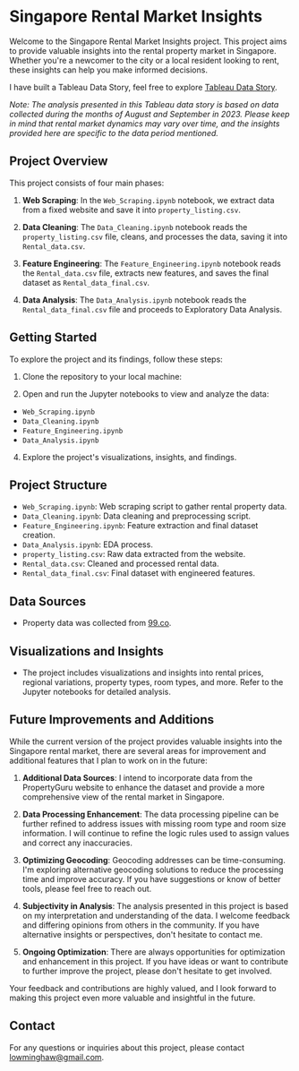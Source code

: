 # Singapore Rental Market Insights

Welcome to the Singapore Rental Market Insights project. This project aims to provide valuable insights into the rental property market in Singapore. Whether you're a newcomer to the city or a local resident looking to rent, these insights can help you make informed decisions.

I have built a Tableau Data Story, feel free to explore [Tableau Data Story](https://public.tableau.com/views/RentalPropertyDashboard/DataStory?:language=en-US&:display_count=n&:origin=viz_share_link).

*Note: The analysis presented in this Tableau data story is based on data collected during the months of August and September in 2023. Please keep in mind that rental market dynamics may vary over time, and the insights provided here are specific to the data period mentioned.*

## Project Overview

This project consists of four main phases:

1. **Web Scraping**: In the `Web_Scraping.ipynb` notebook, we extract data from a fixed website and save it into `property_listing.csv`.

2. **Data Cleaning**: The `Data_Cleaning.ipynb` notebook reads the `property_listing.csv` file, cleans, and processes the data, saving it into `Rental_data.csv`.

3. **Feature Engineering**: The `Feature_Engineering.ipynb` notebook reads the `Rental_data.csv` file, extracts new features, and saves the final dataset as `Rental_data_final.csv`.

4. **Data Analysis**: The `Data_Analysis.ipynb` notebook reads the `Rental_data_final.csv` file and proceeds to Exploratory Data Analysis.

## Getting Started

To explore the project and its findings, follow these steps:

1. Clone the repository to your local machine:

2. Open and run the Jupyter notebooks to view and analyze the data:
- `Web_Scraping.ipynb`
- `Data_Cleaning.ipynb`
- `Feature_Engineering.ipynb`
- `Data_Analysis.ipynb`

4. Explore the project's visualizations, insights, and findings.

## Project Structure

- `Web_Scraping.ipynb`: Web scraping script to gather rental property data.
- `Data_Cleaning.ipynb`: Data cleaning and preprocessing script.
- `Feature_Engineering.ipynb`: Feature extraction and final dataset creation.
- `Data_Analysis.ipynb`: EDA process.
- `property_listing.csv`: Raw data extracted from the website.
- `Rental_data.csv`: Cleaned and processed rental data.
- `Rental_data_final.csv`: Final dataset with engineered features.

## Data Sources

- Property data was collected from [99.co](https://www.99.co/).

## Visualizations and Insights

- The project includes visualizations and insights into rental prices, regional variations, property types, room types, and more. Refer to the Jupyter notebooks for detailed analysis.

## Future Improvements and Additions

While the current version of the project provides valuable insights into the Singapore rental market, there are several areas for improvement and additional features that I plan to work on in the future:

1. **Additional Data Sources**: I intend to incorporate data from the PropertyGuru website to enhance the dataset and provide a more comprehensive view of the rental market in Singapore.

2. **Data Processing Enhancement**: The data processing pipeline can be further refined to address issues with missing room type and room size information. I will continue to refine the logic rules used to assign values and correct any inaccuracies.

3. **Optimizing Geocoding**: Geocoding addresses can be time-consuming. I'm exploring alternative geocoding solutions to reduce the processing time and improve accuracy. If you have suggestions or know of better tools, please feel free to reach out.

4. **Subjectivity in Analysis**: The analysis presented in this project is based on my interpretation and understanding of the data. I welcome feedback and differing opinions from others in the community. If you have alternative insights or perspectives, don't hesitate to contact me.

5. **Ongoing Optimization**: There are always opportunities for optimization and enhancement in this project. If you have ideas or want to contribute to further improve the project, please don't hesitate to get involved.

Your feedback and contributions are highly valued, and I look forward to making this project even more valuable and insightful in the future.


## Contact

For any questions or inquiries about this project, please contact lowminghaw@gmail.com.


